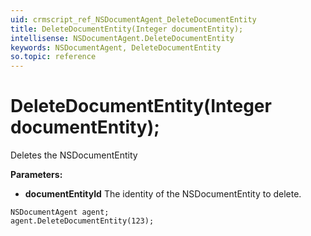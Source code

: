 ```yaml
---
uid: crmscript_ref_NSDocumentAgent_DeleteDocumentEntity
title: DeleteDocumentEntity(Integer documentEntity);
intellisense: NSDocumentAgent.DeleteDocumentEntity
keywords: NSDocumentAgent, DeleteDocumentEntity
so.topic: reference
---
```


# DeleteDocumentEntity(Integer documentEntity);

Deletes the NSDocumentEntity
  
**Parameters:**
 - **documentEntityId** The identity of the NSDocumentEntity to delete.

```crmscript
NSDocumentAgent agent;
agent.DeleteDocumentEntity(123);
```

